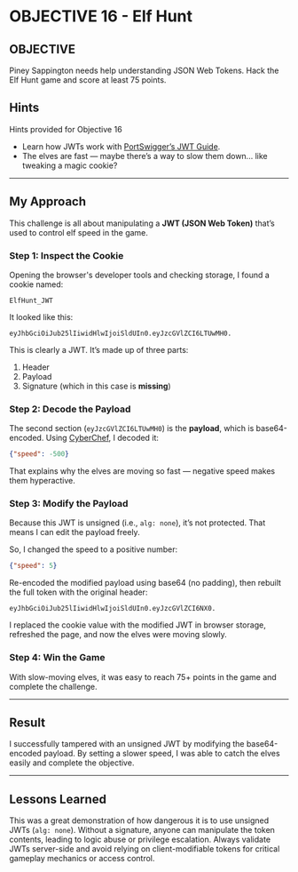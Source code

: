 # OBJECTIVE 16 - Elf Hunt  

## OBJECTIVE  
Piney Sappington needs help understanding JSON Web Tokens. Hack the Elf Hunt game and score at least 75 points.

## Hints

Hints provided for Objective 16  
- Learn how JWTs work with [PortSwigger’s JWT Guide](https://portswigger.net/web-security/jwt).  
- The elves are fast — maybe there’s a way to slow them down... like tweaking a magic cookie?

---

## My Approach

This challenge is all about manipulating a **JWT (JSON Web Token)** that’s used to control elf speed in the game.

### Step 1: Inspect the Cookie  
Opening the browser's developer tools and checking storage, I found a cookie named:

```
ElfHunt_JWT
```

It looked like this:

```
eyJhbGciOiJub25lIiwidHlwIjoiSldUIn0.eyJzcGVlZCI6LTUwMH0.
```

This is clearly a JWT. It’s made up of three parts:
1. Header
2. Payload
3. Signature (which in this case is **missing**)

### Step 2: Decode the Payload  
The second section (`eyJzcGVlZCI6LTUwMH0`) is the **payload**, which is base64-encoded. Using [CyberChef](https://gchq.github.io/CyberChef/), I decoded it:

```json
{"speed": -500}
```

That explains why the elves are moving so fast — negative speed makes them hyperactive.

### Step 3: Modify the Payload  
Because this JWT is unsigned (i.e., `alg: none`), it’s not protected. That means I can edit the payload freely.

So, I changed the speed to a positive number:

```json
{"speed": 5}
```

Re-encoded the modified payload using base64 (no padding), then rebuilt the full token with the original header:

```
eyJhbGciOiJub25lIiwidHlwIjoiSldUIn0.eyJzcGVlZCI6NX0.
```

I replaced the cookie value with the modified JWT in browser storage, refreshed the page, and now the elves were moving slowly.

### Step 4: Win the Game  
With slow-moving elves, it was easy to reach 75+ points in the game and complete the challenge.

---

## Result

I successfully tampered with an unsigned JWT by modifying the base64-encoded payload. By setting a slower speed, I was able to catch the elves easily and complete the objective.

---

## Lessons Learned

This was a great demonstration of how dangerous it is to use unsigned JWTs (`alg: none`). Without a signature, anyone can manipulate the token contents, leading to logic abuse or privilege escalation. Always validate JWTs server-side and avoid relying on client-modifiable tokens for critical gameplay mechanics or access control.

